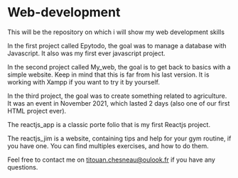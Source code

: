 # Web-development
This will be the repository on which i will show my web development skills

In the first project called Epytodo, the goal was to manage a database with Javascript. It also was my first ever javascript project.

In the second project called My_web, the goal is to get back to basics with a simple website. Keep in mind that this is far from his last version. It is working with Xampp if you want to try it by yourself.

In the third project, the goal was to create something related to agriculture. It was an event in November 2021, which lasted 2 days (also one of our first HTML project ever).

The reactjs_app is a classic porte folio that is my first Reactjs project.

The reactjs_jim is a website, containing tips and help for your gym routine, if you have one. You can find multiples exercises, and how to do them.

Feel free to contact me on titouan.chesneau@oulook.fr if you have any questions.
